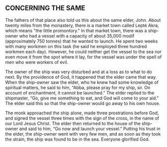 ## CONCERNING THE SAME

The fathers of that place also told us this about the same elder, John. About twenty miles from the monastery, there is a market town called Lepté Akra, which means "the little promontory." In that market town, there was a ship-owner who had a vessel with a capacity of about 35,000 modif (approximately 750 tonnes) that he wanted to launch. He spent two weeks with many workmen on this task (he said he employed three hundred workmen each day). However, he could neither get the vessel to the sea nor even move it from the spot where it lay, for the vessel was under the spell of men who were workers of evil. 

The owner of the ship was very disturbed and at a loss as to what to do next. By the providence of God, it happened that the elder came that way. When the ship-owner saw the elder, who he knew had some knowledge of spiritual matters, he said to him, “Abba, please pray for my ship, sir. On account of enchantment, it cannot be launched.” The elder replied to the shipmaster, “Go, give me something to eat, and God will come to your aid.” The elder said this so that the ship-owner would go away to his own house.

The monk approached the ship alone, made three prostrations before God, and signed the vessel three times with the sign of the cross, in the name of our Lord Jesus Christ. The elder then returned to the house of the ship-owner and said to him, “Go now and launch your vessel.” Putting his trust in the elder, the ship-owner went with very few men, and as soon as they took the strain, the ship was found to be in the sea. Everyone glorified God.
